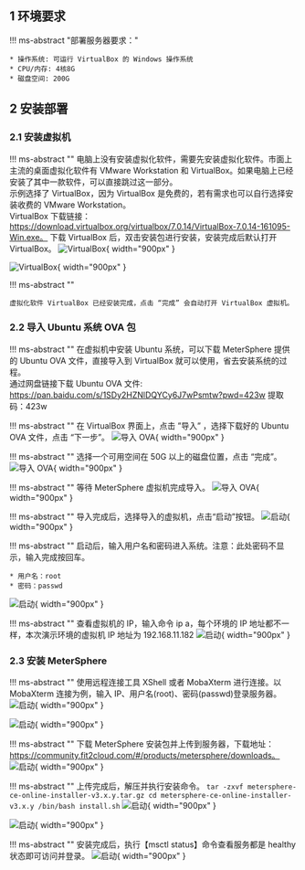 ## 1 环境要求
!!! ms-abstract "部署服务器要求："

    * 操作系统: 可运行 VirtualBox 的 Windows 操作系统
    * CPU/内存: 4核8G
    * 磁盘空间: 200G

## 2 安装部署
### 2.1 安装虚拟机
!!! ms-abstract ""
	电脑上没有安装虚拟化软件，需要先安装虚拟化软件。市面上主流的桌面虚拟化软件有 VMware Workstation 和 VirtualBox。如果电脑上已经安装了其中一款软件，可以直接跳过这一部分。  
	示例选择了 VirtualBox，因为 VirtualBox 是免费的，若有需求也可以自行选择安装收费的 VMware Workstation。  
	VirtualBox 下载链接：https://download.virtualbox.org/virtualbox/7.0.14/VirtualBox-7.0.14-161095-Win.exe。
	下载 VirtualBox 后，双击安装包进行安装，安装完成后默认打开 VirtualBox。
![VirtualBox](../img/installation/windows/ova部署安装VirtualBox1.png){ width="900px" }

![VirtualBox](../img/installation/windows/ova部署安装VirtualBox2.png){ width="900px" }

!!! ms-abstract ""

	虚拟化软件 VirtualBox 已经安装完成，点击 “完成” 会自动打开 VirtualBox 虚拟机。

### 2.2 导入 Ubuntu 系统 OVA 包
!!! ms-abstract ""
	在虚拟机中安装 Ubuntu 系统，可以下载 MeterSphere 提供的 Ubuntu OVA 文件，直接导入到 VirtualBox 就可以使用，省去安装系统的过程。  
	通过网盘链接下载 Ubuntu OVA 文件: https://pan.baidu.com/s/1SDy2HZNlDQYCy6J7wPsmtw?pwd=423w  提取码：423w

!!! ms-abstract ""
	在 VirtualBox 界面上，点击 ”导入” ，选择下载好的 Ubuntu OVA 文件，点击 “下一步”。
![导入 OVA](../img/installation/windows/导入Ubuntu镜像.png){ width="900px" }

!!! ms-abstract ""
	选择一个可用空间在 50G 以上的磁盘位置，点击 “完成”。
![导入 OVA](../img/installation/windows/选择磁盘空间.png){ width="900px" }

!!! ms-abstract ""
	等待 MeterSphere 虚拟机完成导入。
![导入 OVA](../img/installation/windows/等待完成OVA导入.png){ width="900px" }

!!! ms-abstract ""
	导入完成后，选择导入的虚拟机，点击“启动”按钮。
![启动](../img/installation/windows/虚拟机导入完成.png){ width="900px" }

!!! ms-abstract ""
	启动后，输入用户名和密码进入系统。注意：此处密码不显示，输入完成按回车。

	* 用户名：root
    * 密码：passwd

![启动](../img/installation/windows/启动虚拟机输入密码.png){ width="900px" }

!!! ms-abstract ""
	查看虚拟机的 IP，输入命令 ip a，每个环境的 IP 地址都不一样，本次演示环境的虚拟机 IP 地址为 192.168.11.182
![启动](../img/installation/windows/查看虚拟机IP.png){ width="900px" }

### 2.3 安装 MeterSphere
!!! ms-abstract ""
	使用远程连接工具 XShell 或者 MobaXterm 进行连接。以 MobaXterm 连接为例，输入 IP、用户名(root)、密码(passwd)登录服务器。
![启动](../img/installation/windows/powershell.png){ width="900px" }

![启动](../img/installation/windows/登录进服务器.png){ width="900px" }

!!! ms-abstract ""
	下载 MeterSphere 安装包并上传到服务器，下载地址：https://community.fit2cloud.com/#/products/metersphere/downloads。
![启动](../img/installation/windows/下载安装包.png){ width="900px" }

!!! ms-abstract ""
	上传完成后，解压并执行安装命令。
	```
	tar -zxvf metersphere-ce-online-installer-v3.x.y.tar.gz
	cd metersphere-ce-online-installer-v3.x.y
	/bin/bash install.sh
	```
![启动](../img/installation/windows/安装MS.png){ width="900px" }

![启动](../img/installation/windows/安装完成.png){ width="900px" }

!!! ms-abstract ""
	安装完成后，执行【msctl status】命令查看服务都是 healthy 状态即可访问并登录。
![启动](../img/installation/windows/查询状态.png){ width="900px" }








